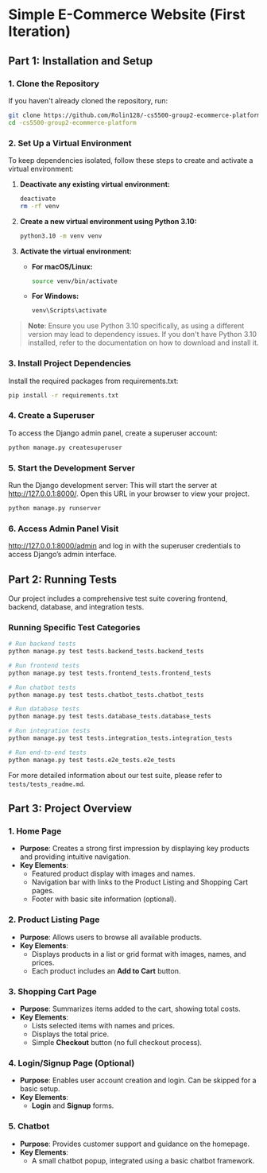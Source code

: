 # Simple E-Commerce Website (First Iteration)

## Part 1: Installation and Setup

### 1. Clone the Repository
If you haven't already cloned the repository, run:

```bash
git clone https://github.com/Rolin128/-cs5500-group2-ecommerce-platform
cd -cs5500-group2-ecommerce-platform
```

### 2. Set Up a Virtual Environment

To keep dependencies isolated, follow these steps to create and activate a virtual environment:

1. **Deactivate any existing virtual environment:**

   ```bash
   deactivate
   rm -rf venv
   ```

2. **Create a new virtual environment using Python 3.10:**

   ```bash
   python3.10 -m venv venv
   ```

3. **Activate the virtual environment:**

   - **For macOS/Linux:**

     ```bash
     source venv/bin/activate
     ```

   - **For Windows:**

     ```bash
     venv\Scripts\activate
     ```

> **Note**: Ensure you use Python 3.10 specifically, as using a different version may lead to dependency issues. If you don't have Python 3.10 installed, refer to the documentation on how to download and install it.

### 3. Install Project Dependencies
Install the required packages from requirements.txt:

```bash
pip install -r requirements.txt
```

### 4. Create a Superuser
To access the Django admin panel, create a superuser account:

```bash
python manage.py createsuperuser
```

### 5. Start the Development Server
Run the Django development server: 
This will start the server at http://127.0.0.1:8000/. Open this URL in your browser to view your project.

```bash
python manage.py runserver
```

### 6. Access Admin Panel Visit
http://127.0.0.1:8000/admin and log in with the superuser credentials to access Django’s admin interface.

## Part 2: Running Tests

Our project includes a comprehensive test suite covering frontend, backend, database, and integration tests.

### Running Specific Test Categories
```bash
# Run backend tests
python manage.py test tests.backend_tests.backend_tests

# Run frontend tests
python manage.py test tests.frontend_tests.frontend_tests

# Run chatbot tests
python manage.py test tests.chatbot_tests.chatbot_tests

# Run database tests
python manage.py test tests.database_tests.database_tests

# Run integration tests
python manage.py test tests.integration_tests.integration_tests

# Run end-to-end tests
python manage.py test tests.e2e_tests.e2e_tests
```

For more detailed information about our test suite, please refer to `tests/tests_readme.md`.

## Part 3: Project Overview

### 1. Home Page
   - **Purpose**: Creates a strong first impression by displaying key products and providing intuitive navigation.
   - **Key Elements**:
     - Featured product display with images and names.
     - Navigation bar with links to the Product Listing and Shopping Cart pages.
     - Footer with basic site information (optional).

### 2. Product Listing Page
   - **Purpose**: Allows users to browse all available products.
   - **Key Elements**:
     - Displays products in a list or grid format with images, names, and prices.
     - Each product includes an **Add to Cart** button.

### 3. Shopping Cart Page
   - **Purpose**: Summarizes items added to the cart, showing total costs.
   - **Key Elements**:
     - Lists selected items with names and prices.
     - Displays the total price.
     - Simple **Checkout** button (no full checkout process).

### 4. Login/Signup Page (Optional)
   - **Purpose**: Enables user account creation and login. Can be skipped for a basic setup.
   - **Key Elements**:
     - **Login** and **Signup** forms.

### 5. Chatbot
   - **Purpose**: Provides customer support and guidance on the homepage.
   - **Key Elements**:
     - A small chatbot popup, integrated using a basic chatbot framework.
